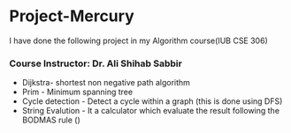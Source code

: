 # Project-Mercury
I have done the following project in my Algorithm course(IUB CSE 306)
### Course Instructor: Dr. Ali Shihab Sabbir
* Dijkstra- shortest non negative path algorithm
* Prim - Minimum spanning tree
* Cycle detection - Detect a cycle within a graph (this is done using DFS)
* String Evalution - It a calculator which evaluate the result following the BODMAS rule ()
